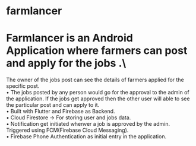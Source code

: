 # farmlancer
# Farmlancer is an Android Application where farmers can post and apply for the jobs .\
The owner of the jobs post can see the details of farmers applied for the specific post.\
• The jobs posted by any person would go for the approval to the admin of the application. If the jobs get approved then the other user will able to see the particular post and can apply to it.\
• Built with Flutter and Firebase as  Backend.\
• Cloud Firestore -> For storing user and jobs data.\
• Notification get initiated whenver a job is approved by the admin. Triggered using FCM(Firebase Cloud Messaging).\
• Firebase Phone Authentication as initial entry in the application.
